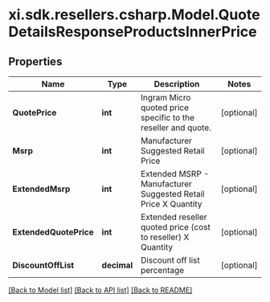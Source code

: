 # xi.sdk.resellers.csharp.Model.QuoteDetailsResponseProductsInnerPrice

## Properties

Name | Type | Description | Notes
------------ | ------------- | ------------- | -------------
**QuotePrice** | **int** | Ingram Micro quoted price specific to the reseller and quote. | [optional] 
**Msrp** | **int** | Manufacturer Suggested Retail Price | [optional] 
**ExtendedMsrp** | **int** | Extended MSRP - Manufacturer Suggested Retail Price X Quantity | [optional] 
**ExtendedQuotePrice** | **int** | Extended reseller quoted price (cost to reseller) X Quantity | [optional] 
**DiscountOffList** | **decimal** | Discount off list percentage | [optional] 

[[Back to Model list]](../README.md#documentation-for-models) [[Back to API list]](../README.md#documentation-for-api-endpoints) [[Back to README]](../README.md)

